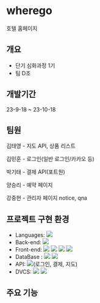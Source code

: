 # wherego
 호텔 홈페이지
## 개요
+ 단기 심화과정 1기
+ 팀 D조
## 개발기간
23-9-18 ~ 23-10-18

## 팀원
김태영 - 지도 API, 상품 리스트

김민훈 - 로그인(일반 로그인/카카오 등)

박기태 - 결제 API(포트원)

양승리 - 예약 페이지

강중현 - 관리자 페이지 notice, qna

## 프로젝트 구현 환경
+ Languages: <img src="https://img.shields.io/badge/Java-007396?style=flat-square&logo=Java&logoColor=white"/>
+ Back-end: <img src="https://img.shields.io/badge/SpringBoot-6DB33F?style=flat-square&logo=Spring Boot&logoColor=white"/>
+ Front-end: <img src="https://img.shields.io/badge/javascript-F7DF1E?style=flat-square&logo=javascript&logoColor=white"/> <img src="https://img.shields.io/badge/JSP-007396?style=flat-square&logo=JSP&logoColor=white"/> <img src="https://img.shields.io/badge/html5-E34F26?style=flat-square&logo=html5&logoColor=white"/> <img src="https://img.shields.io/badge/CSS3-1572B6?style=flat-square&logo=css3&logoColor=white"/>
+ DataBase :  <img src="https://img.shields.io/badge/MySQL-4479A1?style=flat-square&logo=MySQL&logoColor=white"/> <img src="https://img.shields.io/badge/Amazon AWS-232F3E?style=flat-square&logo=amazonaws&logoColor=white"/>    
+ API:  <img src="https://img.shields.io/badge/kakao-FFCD00?style=flat-square&logo=kakao&logoColor=white"/>(로그인, 결제, 지도)
+ DVCS: <img src="https://img.shields.io/badge/Git-F05032?style=flat-square&logo=git&logoColor=white"/> <img src="https://img.shields.io/badge/GitHub-181717?style=flat-square&logo=GitHub&logoColor=white"/>
## 주요 기능


